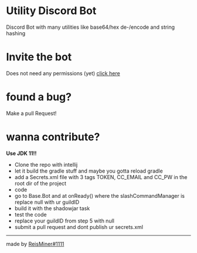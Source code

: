 # Utility Discord Bot
Discord Bot with many utilities like base64/hex de-/encode and string hashing

# Invite the bot
Does not need any permissions (yet)
[click here](https://discord.com/api/oauth2/authorize?client_id=897819560902787133&permissions=131072&scope=bot%20applications.commands)

# found a bug?
Make a pull Request!

# wanna contribute?

**Use JDK 11!!**

- Clone the repo with intellij
- let it build the gradle stuff and maybe you gotta reload gradle
- add a Secrets.xml file with 3 tags TOKEN, CC_EMAIL and CC_PW in the root dir of the project
- code
- go to Base.Bot and at onReady() where the slashCommandManager is replace null with ur guildID 
- build it with the shadowjar task
- test the code
- replace your guildID from step 5 with null
- submit a pull request and dont publish ur secrets.xml

---
made by [ReisMiner#1111](https://reisminer.xyz)
